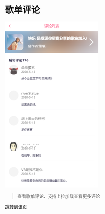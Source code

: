 # 歌单评论

<img src="./images/songSheetComment.png" width="300" />

> 查看歌单评论、支持上拉加载查看更多评论

[跳转到该页 ](http://www.happy6year.com/#/songSheetComment/3050033401)





